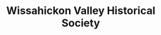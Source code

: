 ---
layout: repo
title: "Wissahickon Valley Historical Society"
id: 13091
permalink: repos/13091/
---